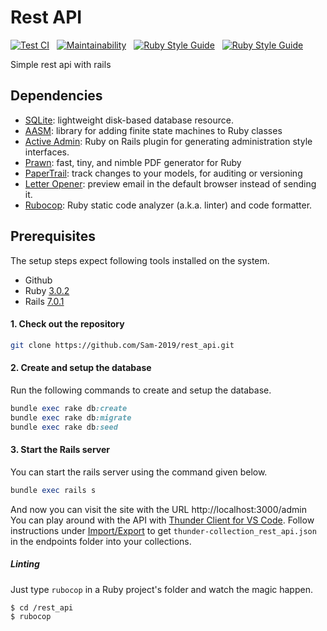 # Rest API

[![Test CI](https://github.com/Sam-2019/rest_api/actions/workflows/test_ci.yml/badge.svg?branch=master)](https://github.com/Sam-2019/rest_api/actions/workflows/test_ci.yml) &nbsp; [![Maintainability](https://api.codeclimate.com/v1/badges/06cd6f35be4db723b41e/maintainability)](https://codeclimate.com/github/Sam-2019/rest_api/maintainability) &nbsp; [![Ruby Style Guide](https://img.shields.io/badge/code_style-rubocop-brightgreen.svg)](https://github.com/rubocop/rubocop) &nbsp; [![Ruby Style Guide](https://img.shields.io/badge/code_style-community-brightgreen.svg)](https://rubystyle.guide)

Simple rest api with rails

## Dependencies

- [SQLite](https://sqlite.org/index.html): lightweight disk-based database resource.
- [AASM](https://github.com/aasm/aasm): library for adding finite state machines to Ruby classes
- [Active Admin](https://activeadmin.info/): Ruby on Rails plugin for generating administration style interfaces.
- [Prawn](https://github.com/prawnpdf/prawn): fast, tiny, and nimble PDF generator for Ruby
- [PaperTrail](https://github.com/paper-trail-gem/paper_trail): track changes to your models, for auditing or versioning
- [Letter Opener](https://github.com/ryanb/letter_opener): preview email in the default browser instead of sending it.
- [Rubocop](https://github.com/rubocop/rubocop): Ruby static code analyzer (a.k.a. linter) and code formatter.

## Prerequisites

The setup steps expect following tools installed on the system.

- Github
- Ruby [3.0.2](https://github.com/organization/project-name/blob/master/.ruby-version#L1)
- Rails [7.0.1](https://github.com/organization/project-name/blob/master/Gemfile#L12)

#### 1. Check out the repository

```bash
git clone https://github.com/Sam-2019/rest_api.git
```

#### 2. Create and setup the database

Run the following commands to create and setup the database.

```ruby
bundle exec rake db:create
bundle exec rake db:migrate
bundle exec rake db:seed
```

#### 3. Start the Rails server

You can start the rails server using the command given below.

```ruby
bundle exec rails s
```

And now you can visit the site with the URL http://localhost:3000/admin \
You can play around with the API with [Thunder Client for VS Code](https://marketplace.visualstudio.com/items?itemName=rangav.vscode-thunder-client). Follow  instructions under [Import/Export](https://github.com/rangav/thunder-client-support#import) to get `thunder-collection_rest_api.json` in the endpoints folder into your collections.

##### Linting

Just type `rubocop` in a Ruby project's folder and watch the magic happen.

```
$ cd /rest_api
$ rubocop
```
